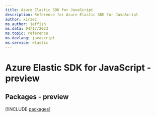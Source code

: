 ```yaml
---
title: Azure Elastic SDK for JavaScript
description: Reference for Azure Elastic SDK for JavaScript
author: xirzec
ms.author: jeffish
ms.data: 04/17/2023
ms.topic: reference
ms.devlang: javascript
ms.service: elastic
---
```

# Azure Elastic SDK for JavaScript - preview
## Packages - preview
[!INCLUDE [packages](elastic-index.md)]